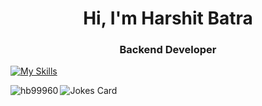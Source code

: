 <h1 align="center">Hi, I'm Harshit Batra</h1>
<h3 align="center">Backend Developer </h3>

[![My Skills](https://skillicons.dev/icons?i=js,html,css,java,python,mysql,postman,github,spring,react,mongodb,nodejs,androidstudio,git)](https://skillicons.dev)



<p><img align="left" src="https://github-readme-stats.vercel.app/api/top-langs?username=hb99960&show_icons=true&locale=en&layout=compact" alt="hb99960" /></p>

<!-- HTML -->
<img src="https://readme-jokes.vercel.app/api" alt="Jokes Card" />

